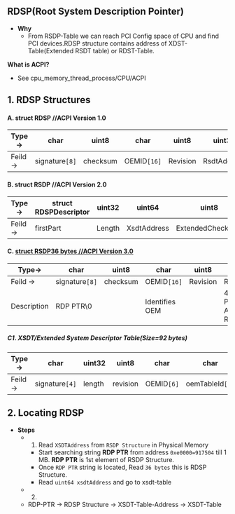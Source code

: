 ## RDSP(Root System Description Pointer)
- **Why** 
  - From RSDP-Table we can reach PCI Config space of CPU and find PCI devices.RDSP structure contains address of XDST-Table(Extended RSDT table) or RDST-Table.

**What is ACPI?**
- See cpu_memory_thread_process/CPU/ACPI

## 1. RDSP Structures
#### A. struct RDSP          //ACPI Version 1.0

| Type-> | char | uint8 | char | uint8 | uint32 |
| --- | --- | --- | --- | --- | --- |
| Feild -> | signature`[8]` | checksum | OEMID`[16]` | Revision | RsdtAddress |

#### B. struct RSDP       //ACPI Version 2.0

| Type-> | struct RDSPDescriptor | uint32 | uint64 | uint8 | uint8 |
| --- | --- | --- | --- | --- | --- |
| Feild -> | firstPart | Length | XsdtAddress | ExtendedChecksum | reserved`[3]` |

#### C. [struct RSDP**36 bytes**      //ACPI Version 3.0](https://uefi.org/sites/default/files/resources/ACPI_6_3_final_Jan30.pdf)

| Type-> | char | uint8 | char | uint8 | uint32 | uint32 | uint64 | uint8 | uint8 |
| --- | --- | --- | --- | --- | --- | --- | --- | --- | --- |
| Feild -> | signature`[8]` | checksum | OEMID`[16]` | Revision | RsdtAddress | length | xsdtAddress | extendedchecksum | reserved`[3]` |
| Description|RDP PTR\0| |Identifies OEM| |4 byte Physical Address of RSDT table|table length including header|8byte Physical address of xsdt table| | |

##### C1. XSDT/Extended System Descriptor Table(Size=92 bytes)

| Type-> | char | uint32 | uint8 | char | char | uint32 | char | uint32 |
| --- | --- | --- | --- | --- | --- | --- | --- | --- |
| Feild -> | signature`[4]` | length | revision | OEMID`[6]` | oemTableId`[8]` | revision | creatorId`[4]` | creatorRevision |


## 2. Locating RDSP
- **Steps**
  - 1. Read `XSDTAddress` from `RSDP Structure` in Physical Memory 
    - Start searching string **RDP PTR** from address `0xe0000=917504` till 1 MB. **RDP PTR** is 1st element of RSDP Structure.
    - Once `RDP PTR` string is located, Read `36 bytes` this is RDSP Structure.
    - Read `uint64 xsdtAddress` and go to xsdt-table
  - 2.     
  - RDP-PTR -> RDSP Structure -> XSDT-Table-Address -> XSDT-Table


  
